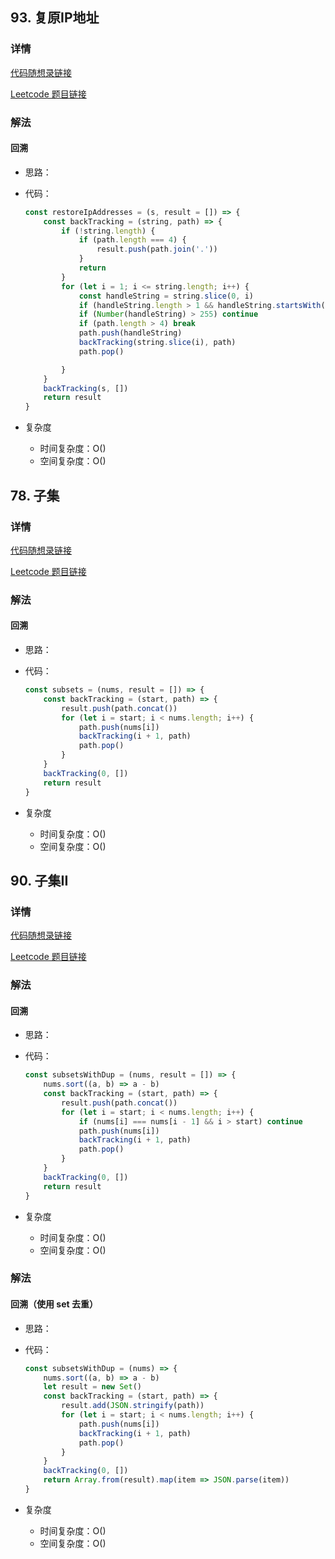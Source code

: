 ## 93. 复原IP地址

### 详情

[代码随想录链接](https://programmercarl.com/0093.%E5%A4%8D%E5%8E%9FIP%E5%9C%B0%E5%9D%80.html)

[Leetcode 题目链接](https://leetcode.cn/problems/restore-ip-addresses/description/)

### 解法

#### 回溯

- 思路：

- 代码：

  ```js
  const restoreIpAddresses = (s, result = []) => {
      const backTracking = (string, path) => {
          if (!string.length) {
              if (path.length === 4) {
                  result.push(path.join('.'))
              }
              return
          }
          for (let i = 1; i <= string.length; i++) {
              const handleString = string.slice(0, i)
              if (handleString.length > 1 && handleString.startsWith('0')) continue
              if (Number(handleString) > 255) continue
              if (path.length > 4) break
              path.push(handleString)
              backTracking(string.slice(i), path)
              path.pop()
  
          }
      }
      backTracking(s, [])
      return result
  }
  ```

- 复杂度

  - 时间复杂度：O()
  - 空间复杂度：O()

## 78. 子集

### 详情

[代码随想录链接](https://programmercarl.com/0078.%E5%AD%90%E9%9B%86.html)

[Leetcode 题目链接](https://leetcode.cn/problems/subsets/description/)

### 解法

#### 回溯

- 思路：

- 代码：

  ```js
  const subsets = (nums, result = []) => {
      const backTracking = (start, path) => {
          result.push(path.concat())
          for (let i = start; i < nums.length; i++) {
              path.push(nums[i])
              backTracking(i + 1, path)
              path.pop()
          }
      }
      backTracking(0, [])
      return result
  }
  ```

- 复杂度

  - 时间复杂度：O()
  - 空间复杂度：O()
 
## 90. 子集II

### 详情

[代码随想录链接](https://programmercarl.com/0090.%E5%AD%90%E9%9B%86II.html)

[Leetcode 题目链接](https://leetcode.cn/problems/subsets-ii/description/)

### 解法

#### 回溯

- 思路：

- 代码：

  ```js
  const subsetsWithDup = (nums, result = []) => {
      nums.sort((a, b) => a - b)
      const backTracking = (start, path) => {
          result.push(path.concat())
          for (let i = start; i < nums.length; i++) {
              if (nums[i] === nums[i - 1] && i > start) continue
              path.push(nums[i])
              backTracking(i + 1, path)
              path.pop()
          }
      }
      backTracking(0, [])
      return result
  }
  ```

- 复杂度

  - 时间复杂度：O()
  - 空间复杂度：O()

### 解法

#### 回溯（使用 set 去重）

- 思路：

- 代码：

  ```js
  const subsetsWithDup = (nums) => {
      nums.sort((a, b) => a - b)
      let result = new Set()
      const backTracking = (start, path) => {
          result.add(JSON.stringify(path))
          for (let i = start; i < nums.length; i++) {
              path.push(nums[i])
              backTracking(i + 1, path)
              path.pop()
          }
      }
      backTracking(0, [])
      return Array.from(result).map(item => JSON.parse(item))
  }
  ```

- 复杂度

  - 时间复杂度：O()
  - 空间复杂度：O()


